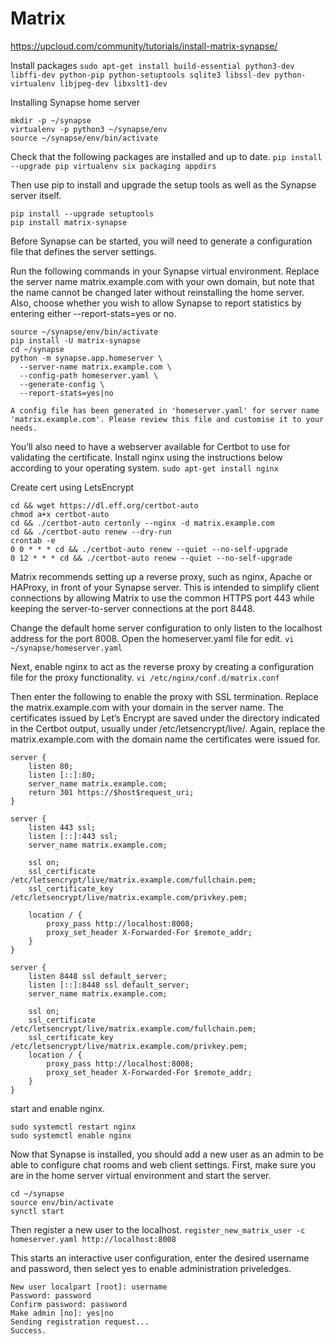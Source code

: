 # Matrix
https://upcloud.com/community/tutorials/install-matrix-synapse/

Install packages
`sudo apt-get install build-essential python3-dev libffi-dev python-pip python-setuptools sqlite3 libssl-dev python-virtualenv libjpeg-dev libxslt1-dev`

Installing Synapse home server
```
mkdir -p ~/synapse
virtualenv -p python3 ~/synapse/env
source ~/synapse/env/bin/activate
```

Check that the following packages are installed and up to date.
`pip install --upgrade pip virtualenv six packaging appdirs`

Then use pip to install and upgrade the setup tools as well as the Synapse server itself.
```
pip install --upgrade setuptools
pip install matrix-synapse
```

Before Synapse can be started, you will need to generate a configuration file that defines the server settings.

Run the following commands in your Synapse virtual environment. Replace the server name matrix.example.com with your own domain, but note that the name cannot be changed later without reinstalling the home server. Also, choose whether you wish to allow Synapse to report statistics by entering either --report-stats=yes or no.
```
source ~/synapse/env/bin/activate
pip install -U matrix-synapse
cd ~/synapse
python -m synapse.app.homeserver \
  --server-name matrix.example.com \
  --config-path homeserver.yaml \
  --generate-config \
  --report-stats=yes|no
  ```
  
`A config file has been generated in 'homeserver.yaml' for server name 'matrix.example.com'. Please review this file and customise it to your needs.`

You’ll also need to have a webserver available for Certbot to use for validating the certificate. Install nginx using the instructions below according to your operating system.
`sudo apt-get install nginx`

Create cert using LetsEncrypt
 ```
cd && wget https://dl.eff.org/certbot-auto
chmod a+x certbot-auto
cd && ./certbot-auto certonly --nginx -d matrix.example.com
cd && ./certbot-auto renew --dry-run
crontab -e
0 0 * * * cd && ./certbot-auto renew --quiet --no-self-upgrade
0 12 * * * cd && ./certbot-auto renew --quiet --no-self-upgrade
```

Matrix recommends setting up a reverse proxy, such as nginx, Apache or HAProxy, in front of your Synapse server. This is intended to simplify client connections by allowing Matrix to use the common HTTPS port 443 while keeping the server-to-server connections at the port 8448.

Change the default home server configuration to only listen to the localhost address for the port 8008. Open the homeserver.yaml file for edit.
`vi ~/synapse/homeserver.yaml`

Next, enable nginx to act as the reverse proxy by creating a configuration file for the proxy functionality.
`vi /etc/nginx/conf.d/matrix.conf`

Then enter the following to enable the proxy with SSL termination. Replace the matrix.example.com with your domain in the server name. The certificates issued by Let’s Encrypt are saved under the directory indicated in the Certbot output, usually under /etc/letsencrypt/live/. Again, replace the matrix.example.com with the domain name the certificates were issued for.
```
server {
    listen 80;
	listen [::]:80;
    server_name matrix.example.com;
    return 301 https://$host$request_uri;
}

server {
    listen 443 ssl;
    listen [::]:443 ssl;
    server_name matrix.example.com;

    ssl on;
    ssl_certificate /etc/letsencrypt/live/matrix.example.com/fullchain.pem;
    ssl_certificate_key /etc/letsencrypt/live/matrix.example.com/privkey.pem;

    location / {
        proxy_pass http://localhost:8008;
        proxy_set_header X-Forwarded-For $remote_addr;
    }
}

server {
    listen 8448 ssl default_server;
    listen [::]:8448 ssl default_server;
    server_name matrix.example.com;

    ssl on;
    ssl_certificate /etc/letsencrypt/live/matrix.example.com/fullchain.pem;
    ssl_certificate_key /etc/letsencrypt/live/matrix.example.com/privkey.pem;
    location / {
        proxy_pass http://localhost:8008;
        proxy_set_header X-Forwarded-For $remote_addr;
    }
}
```

start and enable nginx.
```
sudo systemctl restart nginx
sudo systemctl enable nginx
```

Now that Synapse is installed, you should add a new user as an admin to be able to configure chat rooms and web client settings. First, make sure you are in the home server virtual environment and start the server.
```
cd ~/synapse
source env/bin/activate
synctl start
```

Then register a new user to the localhost.
`register_new_matrix_user -c homeserver.yaml http://localhost:8008`

This starts an interactive user configuration, enter the desired username and password, then select yes to enable administration priveledges.
```
New user localpart [root]: username
Password: password
Confirm password: password
Make admin [no]: yes|no
Sending registration request...
Success.
```

